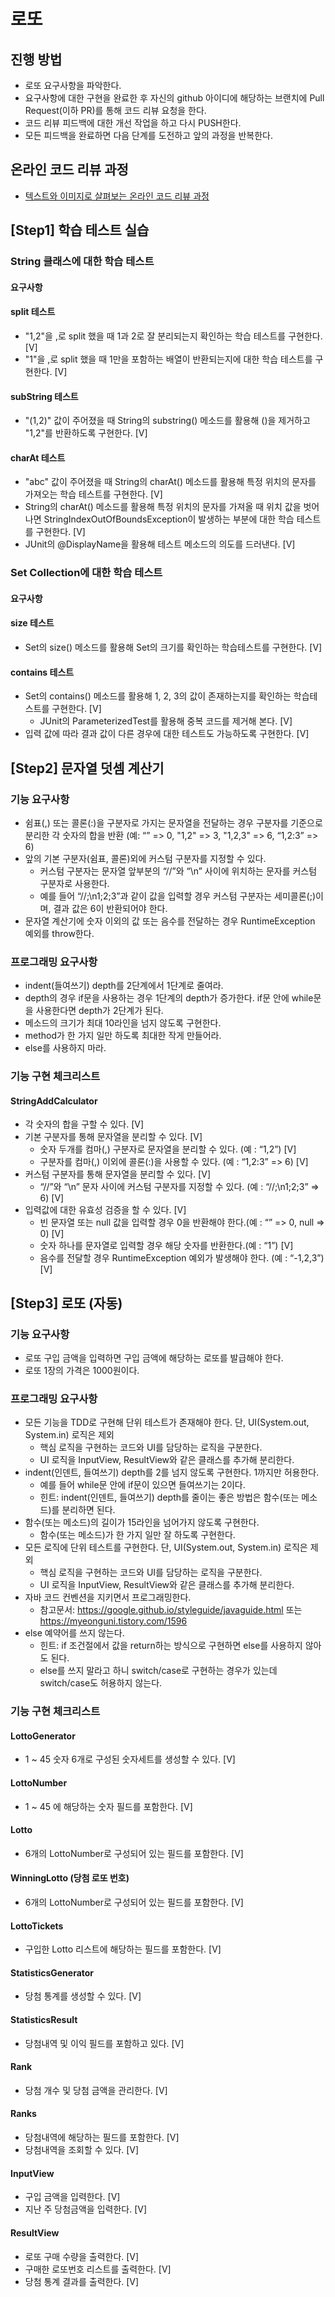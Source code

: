 # 로또
## 진행 방법
* 로또 요구사항을 파악한다.
* 요구사항에 대한 구현을 완료한 후 자신의 github 아이디에 해당하는 브랜치에 Pull Request(이하 PR)를 통해 코드 리뷰 요청을 한다.
* 코드 리뷰 피드백에 대한 개선 작업을 하고 다시 PUSH한다.
* 모든 피드백을 완료하면 다음 단계를 도전하고 앞의 과정을 반복한다.

## 온라인 코드 리뷰 과정
* [텍스트와 이미지로 살펴보는 온라인 코드 리뷰 과정](https://github.com/next-step/nextstep-docs/tree/master/codereview)

## [Step1] 학습 테스트 실습
### String 클래스에 대한 학습 테스트
#### 요구사항
#### split 테스트
- "1,2"을 ,로 split 했을 때 1과 2로 잘 분리되는지 확인하는 학습 테스트를 구현한다. [V]
- "1"을 ,로 split 했을 때 1만을 포함하는 배열이 반환되는지에 대한 학습 테스트를 구현한다. [V]
#### subString 테스트
- "(1,2)" 값이 주어졌을 때 String의 substring() 메소드를 활용해 ()을 제거하고 "1,2"를 반환하도록 구현한다. [V]
#### charAt 테스트
- "abc" 값이 주어졌을 때 String의 charAt() 메소드를 활용해 특정 위치의 문자를 가져오는 학습 테스트를 구현한다. [V]
- String의 charAt() 메소드를 활용해 특정 위치의 문자를 가져올 때 위치 값을 벗어나면 StringIndexOutOfBoundsException이 발생하는 부분에 대한 학습 테스트를 구현한다. [V]
- JUnit의 @DisplayName을 활용해 테스트 메소드의 의도를 드러낸다. [V]

### Set Collection에 대한 학습 테스트
#### 요구사항
#### size 테스트
- Set의 size() 메소드를 활용해 Set의 크기를 확인하는 학습테스트를 구현한다. [V]
#### contains 테스트
- Set의 contains() 메소드를 활용해 1, 2, 3의 값이 존재하는지를 확인하는 학습테스트를 구현한다. [V]
  - JUnit의 ParameterizedTest를 활용해 중복 코드를 제거해 본다. [V]
- 입력 값에 따라 결과 값이 다른 경우에 대한 테스트도 가능하도록 구현한다. [V]

## [Step2] 문자열 덧셈 계산기

### 기능 요구사항
- 쉼표(,) 또는 콜론(:)을 구분자로 가지는 문자열을 전달하는 경우 구분자를 기준으로 분리한 각 숫자의 합을 반환 (예: “” => 0, "1,2" => 3, "1,2,3" => 6, “1,2:3” => 6)
- 앞의 기본 구분자(쉼표, 콜론)외에 커스텀 구분자를 지정할 수 있다. 
  - 커스텀 구분자는 문자열 앞부분의 “//”와 “\n” 사이에 위치하는 문자를 커스텀 구분자로 사용한다. 
  - 예를 들어 “//;\n1;2;3”과 같이 값을 입력할 경우 커스텀 구분자는 세미콜론(;)이며, 결과 값은 6이 반환되어야 한다.
- 문자열 계산기에 숫자 이외의 값 또는 음수를 전달하는 경우 RuntimeException 예외를 throw한다. 
### 프로그래밍 요구사항
- indent(들여쓰기) depth를 2단계에서 1단계로 줄여라.
- depth의 경우 if문을 사용하는 경우 1단계의 depth가 증가한다. if문 안에 while문을 사용한다면 depth가 2단계가 된다.
- 메소드의 크기가 최대 10라인을 넘지 않도록 구현한다.
- method가 한 가지 일만 하도록 최대한 작게 만들어라.
- else를 사용하지 마라.

### 기능 구현 체크리스트

#### StringAddCalculator
- 각 숫자의 합을 구할 수 있다. [V]
- 기본 구분자를 통해 문자열을 분리할 수 있다. [V]
  - 숫자 두개를 컴마(,) 구분자로 문자열을 분리할 수 있다. (예 : “1,2”) [V]
  - 구분자를 컴마(,) 이외에 콜론(:)을 사용할 수 있다. (예 : “1,2:3” => 6) [V]
- 커스텀 구분자를 통해 문자열을 분리할 수 있다. [V]
  - “//”와 “\n” 문자 사이에 커스텀 구분자를 지정할 수 있다. (예 : “//;\n1;2;3” => 6) [V] 
- 입력값에 대한 유효성 검증을 할 수 있다. [V]
  - 빈 문자열 또는 null 값을 입력할 경우 0을 반환해야 한다.(예 : “” => 0, null => 0) [V]
  - 숫자 하나를 문자열로 입력할 경우 해당 숫자를 반환한다.(예 : “1”) [V]
  - 음수를 전달할 경우 RuntimeException 예외가 발생해야 한다. (예 : “-1,2,3”) [V]


## [Step3] 로또 (자동)

### 기능 요구사항
- 로또 구입 금액을 입력하면 구입 금액에 해당하는 로또를 발급해야 한다.
- 로또 1장의 가격은 1000원이다.
### 프로그래밍 요구사항
- 모든 기능을 TDD로 구현해 단위 테스트가 존재해야 한다. 단, UI(System.out, System.in) 로직은 제외
  - 핵심 로직을 구현하는 코드와 UI를 담당하는 로직을 구분한다.
  - UI 로직을 InputView, ResultView와 같은 클래스를 추가해 분리한다.
- indent(인덴트, 들여쓰기) depth를 2를 넘지 않도록 구현한다. 1까지만 허용한다.
  - 예를 들어 while문 안에 if문이 있으면 들여쓰기는 2이다.
  - 힌트: indent(인덴트, 들여쓰기) depth를 줄이는 좋은 방법은 함수(또는 메소드)를 분리하면 된다.
- 함수(또는 메소드)의 길이가 15라인을 넘어가지 않도록 구현한다.
  - 함수(또는 메소드)가 한 가지 일만 잘 하도록 구현한다.
- 모든 로직에 단위 테스트를 구현한다. 단, UI(System.out, System.in) 로직은 제외
  - 핵심 로직을 구현하는 코드와 UI를 담당하는 로직을 구분한다.
  - UI 로직을 InputView, ResultView와 같은 클래스를 추가해 분리한다.
- 자바 코드 컨벤션을 지키면서 프로그래밍한다.
  - 참고문서: https://google.github.io/styleguide/javaguide.html 또는 https://myeonguni.tistory.com/1596
- else 예약어를 쓰지 않는다.
  - 힌트: if 조건절에서 값을 return하는 방식으로 구현하면 else를 사용하지 않아도 된다.
  - else를 쓰지 말라고 하니 switch/case로 구현하는 경우가 있는데 switch/case도 허용하지 않는다.

### 기능 구현 체크리스트

#### LottoGenerator
- 1 ~ 45 숫자 6개로 구성된 숫자세트를 생성할 수 있다. [V] 
#### LottoNumber
- 1 ~ 45 에 해당하는 숫자 필드를 포함한다. [V]  
#### Lotto
- 6개의 LottoNumber로 구성되어 있는 필드를 포함한다. [V]
#### WinningLotto (당첨 로또 번호)
- 6개의 LottoNumber로 구성되어 있는 필드를 포함한다. [V]
#### LottoTickets
- 구입한 Lotto 리스트에 해당하는 필드를 포함한다. [V]
#### StatisticsGenerator
- 당첨 통계를 생성할 수 있다. [V]
#### StatisticsResult
- 당첨내역 및 이익 필드를 포함하고 있다. [V]
#### Rank
- 당첨 개수 및 당첨 금액을 관리한다. [V]  
#### Ranks
- 당첨내역에 해당하는 필드를 포함한다. [V]
- 당첨내역을 조회할 수 있다. [V]
#### InputView
- 구입 금액을 입력한다. [V]
- 지난 주 당첨금액을 입력한다. [V]
#### ResultView
- 로또 구매 수량을 출력한다. [V]
- 구매한 로또번호 리스트를 출력한다. [V] 
- 당첨 통계 결과를 출력한다. [V]
